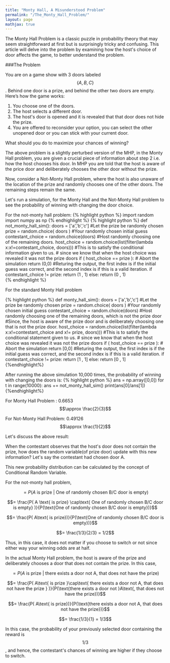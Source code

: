```yaml
---
title: "Monty Hall, A Misunderstood Problem"
permalink: "/The_Monty_Hall_Problem/"
layout: page
mathjax: true
---
```



The Monty Hall Problem is a classic puzzle in probability theory that may seem straightforward at first but is surprisingly tricky and confusing. This article will delve into the problem by examining how the host's choice of door affects the game, to better understand the problem.



###The Problem

You are on a game show with 3 doors labeled $$\{A, B, C\}$$. Behind one door is a prize, and behind the other two doors are empty. Here’s how the game works:

1. You choose one of the doors.
2. The host selects a different door.
3. The host's door is opened and it is revealed that that door does not hide the prize.
4. You are offered to reconsider your option, you can select the other unopened door or you can stick with your current door.

What should you do to maximize your chances of winning?

The above problem is a slightly perturbed version of the MHP, in the Monty Hall problem, you are given a crucial piece of information about step 2 i.e. how the host chooses his door. In MHP you are told that the host is aware of the price door and deliberately chooses the other door without the prize.

Now, consider a Not-Monty Hall problem, where the host is also unaware of the location of the prize and randomly chooses one of the other doors. The remaining steps remain the same.

Let's run a simulation, for the Monty Hall and the Not-Monty Hall problem to see the probability of winning with changing the door choice.

For the not-monty hall problem:
{% highlight python %}
import random
import numpy as np
{% endhighlight %}
{% highlight python %}
def not_monty_hall_sim():
	doors = ['a','b','c']
	#Let the prize be randomly chosen
	prize = random.choice( doors )
	#Your randomly chosen initial guess
	contestant_choice = random.choice(doors)
	#Host randomly choosing one of the remaining doors.
	host_choice = random.choice(list(filter(lambda x:x!=contestant_choice, doors)))
	#This is to satisfy the conditional information given to us.
	# since we know that when the host choice was revealed it was not the prize doors
	if (  host_choice == prize ):
		# Abort the simulation
		return (0,0)
	#Returing the output, the first index is if the initial guess was correct, and the second index is if this is a valid iteration. 
	if 	contestant_choice != prize:
		return (1 , 1)
	else:
		return (0 , 1)	
{% endhighlight %}


For the standard Monty Hall problem

{% highlight python %}
def monty_hall_sim():
	doors = ['a','b','c']
	#Let the prize be randomly chosen
	prize = random.choice( doors )
	#Your randomly chosen initial guess
	contestant_choice = random.choice(doors)
	#Host randomly choosing one of the remaining doors, which is not the prize door
 	#Since, the host is aware of the prize door and is deliberately choosing one that is not the prize door.
	host_choice = random.choice(list(filter(lambda x:x!=contestant_choice and x!= prize, doors)))
	#This is to satisfy the conditional statement given to us.
 	# since we know that when the host choice was revealed it was not the prize doors
	if (  host_choice == prize ):
		# Abort the simulation
		return [0,0]
	#Returing the output, the first index is if the initial guess was correct, and the second index is if this is a valid iteration. 
	if 	contestant_choice != prize:
		return [1 , 1]
	else:
		return [0 , 1]	
{%endhighlight%}

After running the above simulation 10,000 times, the probability of winning with changing the doors is:
{% highlight python %}
ans = np.array([0,0])
for t in range(10000):
	ans += not_monty_hall_sim()
print(ans[0]/ans[1])
{%endhighlight%}

For Monty Hall Problem : 0.6653 $$\approx \frac{2}{3}$$

For Not-Monty Hall Problem: 0.49126  $$\approx \frac{1}{2}$$

Let's discuss the above result:

When the contestant observes that the host's door does not contain the prize, how does the random variable(of prize door) update with this new information?
Let's say the contestant had chosen door A.


This new probability distribution can be calculated by the concept of Conditional Random Variable.

For the not-monty hall problem, 

$$=P( A \text{ is prize | One of randomly chosen B/C door is empty} )$$

$$= \frac{P( A \text{ is prize} \cap\text{ One of randomly chosen B/C door is empty}  )}{P(\text{One of randomly chosen B/C door is empty})}$$ 

$$= \frac{P( A\text{ is prize})}{P(\text{One of randomly chosen B/C door is empty})}$$

$$= \frac{1/3}{2/3} = 1/2$$

Thus, in this case, it does not matter if you choose to switch or not since either way your winning odds are at half.


In the actual Monty Hall problem, the host is aware of the prize and deliberately chooses a door that does not contain the prize. In this case, 


$$= P( A \text{ is prize | there exists a door not A, that does not have the prize} )$$

$$= \frac{P( A\text{ is prize }\cap\text{ there exists a door not A, that does not have the prize } )}{P(\text{there exists a door not }A\text{, that does not have the prize})}$$

$$= \frac{P( A\text{ is prize})}{P(\text{there exists a door not A, that does not have the prize})}$$ 

$$= \frac{1/3}{1} = 1/3$$

In this case, the probability of your previously selected door containing the reward is $$1/3$$, and hence, the contestant's chances of winning are higher if they choose to switch.
